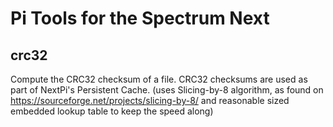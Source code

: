 Pi Tools for the Spectrum Next
==============================

crc32
-----

Compute the CRC32 checksum of a file.  CRC32 checksums are used as part of NextPi's Persistent Cache. (uses Slicing-by-8 algorithm, as found on https://sourceforge.net/projects/slicing-by-8/ and reasonable sized embedded lookup table to keep the speed along)

